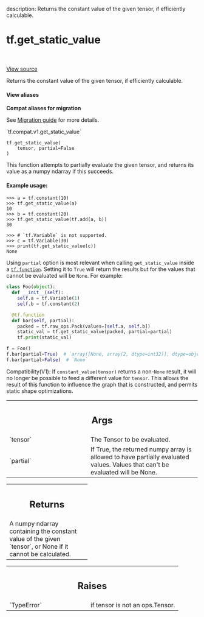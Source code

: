 description: Returns the constant value of the given tensor, if efficiently calculable.

<div itemscope itemtype="http://developers.google.com/ReferenceObject">
<meta itemprop="name" content="tf.get_static_value" />
<meta itemprop="path" content="Stable" />
</div>

# tf.get_static_value

<!-- Insert buttons and diff -->

<table class="tfo-notebook-buttons tfo-api nocontent" align="left">

</table>

<a target="_blank" class="external" href="/code/stable/tensorflow/python/framework/tensor_util.py">View source</a>



Returns the constant value of the given tensor, if efficiently calculable.

<section class="expandable">
  <h4 class="showalways">View aliases</h4>
  <p>
<b>Compat aliases for migration</b>
<p>See
<a href="https://www.tensorflow.org/guide/migrate">Migration guide</a> for
more details.</p>
<p>`tf.compat.v1.get_static_value`</p>
</p>
</section>

<pre class="devsite-click-to-copy prettyprint lang-py tfo-signature-link">
<code>tf.get_static_value(
    tensor, partial=False
)
</code></pre>



<!-- Placeholder for "Used in" -->

This function attempts to partially evaluate the given tensor, and
returns its value as a numpy ndarray if this succeeds.

#### Example usage:



```
>>> a = tf.constant(10)
>>> tf.get_static_value(a)
10
>>> b = tf.constant(20)
>>> tf.get_static_value(tf.add(a, b))
30
```

```
>>> # `tf.Variable` is not supported.
>>> c = tf.Variable(30)
>>> print(tf.get_static_value(c))
None
```

Using `partial` option is most relevant when calling `get_static_value` inside
a <a href="../tf/function.md"><code>tf.function</code></a>. Setting it to `True` will return the results but for the
values that cannot be evaluated will be `None`. For example:

```python
class Foo(object):
  def __init__(self):
    self.a = tf.Variable(1)
    self.b = tf.constant(2)

  @tf.function
  def bar(self, partial):
    packed = tf.raw_ops.Pack(values=[self.a, self.b])
    static_val = tf.get_static_value(packed, partial=partial)
    tf.print(static_val)

f = Foo()
f.bar(partial=True)  # `array([None, array(2, dtype=int32)], dtype=object)`
f.bar(partial=False)  # `None`
```

Compatibility(V1): If `constant_value(tensor)` returns a non-`None` result, it
will no longer be possible to feed a different value for `tensor`. This allows
the result of this function to influence the graph that is constructed, and
permits static shape optimizations.

<!-- Tabular view -->
 <table class="responsive fixed orange">
<colgroup><col width="214px"><col></colgroup>
<tr><th colspan="2"><h2 class="add-link">Args</h2></th></tr>

<tr>
<td>
`tensor`
</td>
<td>
The Tensor to be evaluated.
</td>
</tr><tr>
<td>
`partial`
</td>
<td>
If True, the returned numpy array is allowed to have partially
evaluated values. Values that can't be evaluated will be None.
</td>
</tr>
</table>



<!-- Tabular view -->
 <table class="responsive fixed orange">
<colgroup><col width="214px"><col></colgroup>
<tr><th colspan="2"><h2 class="add-link">Returns</h2></th></tr>
<tr class="alt">
<td colspan="2">
A numpy ndarray containing the constant value of the given `tensor`,
or None if it cannot be calculated.
</td>
</tr>

</table>



<!-- Tabular view -->
 <table class="responsive fixed orange">
<colgroup><col width="214px"><col></colgroup>
<tr><th colspan="2"><h2 class="add-link">Raises</h2></th></tr>

<tr>
<td>
`TypeError`
</td>
<td>
if tensor is not an ops.Tensor.
</td>
</tr>
</table>

